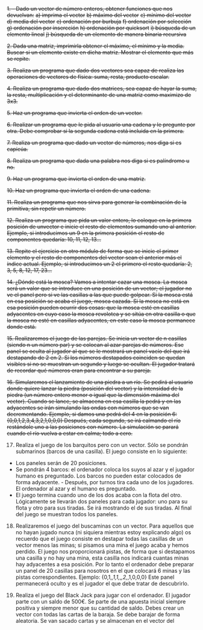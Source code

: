 ~~1. - Dado un vector de número enteros, obtener funciones que nos devuelvan:~~
~~a) imprima el vector~~
~~b) máximo del vector~~
~~c) mínimo del vector~~
~~d) media del vector~~
~~e) ordenación por burbuja~~
~~f) ordenación por selección~~
~~g) ordenación por insercción~~
~~h) ordenación por quicksort~~
~~i) búsqueda de un elemento lineal~~
~~j) búsqueda de un elemento de manera binaria recursiva~~

~~2. Dada una matriz, imprimirla obtener el máximo, el mínimo y la media. Buscar si un elemento existe en dicha matriz. Mostrar el elemento que más se repite.~~

~~3. Realiza un programa que dado dos vectores sea capaz de realiza las operaciones de vectores de física: suma, resta, producto escalar.~~

~~4. Realiza un programa que dado dos matrices, sea capaz de hayar la suma, la resta, multiplicación y el determinante de una matriz como maximizo de 3x3.~~

~~5. Haz un programa que invierta el orden de un vector.~~

~~6. Realizar un programa que le pida al usuario una cadena y le pregunte por otra. Debe comprobar si la segunda cadena está incluida en la primera.~~

~~7. Realiza un programa que dado un vector de números, nos diga si es capicúa.~~

~~8. Realiza un programa que dada una palabra nos diga si es palíndromo u no.~~

~~9. Haz un programa que invierta el orden de una matriz.~~

~~10. Haz un programa que invierta el orden de una cadena.~~

~~11. Realiza un programa que nos sirva para generar la combinación de la primitiva, sin repetir un número.~~

~~12. Realiza un programa que pida un valor entero, lo coloque en la primera posición de unvector e inicie el resto de elementos sumando uno al anterior. Ejemplo, si introducimos un 9 en la primera posición el resto de componentes quedaría: 10, 11, 12, 13...~~

~~13. Repite el ejercicio en otro módulo de forma que se inicie el primer elemento y el resto de componentes del vector sean el anterior más el índice actual. Ejemplo, si introducimos un 2 el primero el resto quedaría: 2, 3, 5, 8, 12, 17, 23...~~

~~14. ¿Dónde está la mosca? Vamos a intentar cazar una mosca. La mosca será un valor que se introduce en una posición de un vector; el jugador no ve el panel pero si ve las casillas a las que puede golpear. Si la mosca está en esa posición se acaba el juego, mosca cazada. Si la mosca no está en esa posición pueden ocurrir dos cosas: que la mosca esté en casillas
adyacentes en cuyo caso la mosca revolotea y se sitúa en otra casilla o que la mosca no esté en casillas adyacentes, en este caso la mosca permanece donde está.~~

~~15. Realizaremos el juego de las parejas. Se inicia un vector de n casillas (siendo n un número par) y se colocan al azar parejas de números. Ese panel se oculta al jugador al que se le mostrará un panel vacío del que irá destapando de 2 en 2. Si los números destapados coinciden se quedan visibles si no se muestran un segundo y luego se ocultan. El jugador tratará de recordar qué números eran para encontrar a su pareja.~~

~~16. Simularemos el lanzamiento de una piedra a un río. Se pedirá al usuario donde quiere lanzar la piedra (posición del vector) y la intensidad de la piedra (un número entero menor o igual que la dimensión máxima del vector). Cuando se lance, se almacena en esa casilla la pedrá y en las adyacentes se irán simulando las ondas con números que se van decrementando.
Ejemplo, si damos una pedrá del 4 en la posición 6: {0,0,1,2,3,4,3,2,1,0,0,0} Después, cada segundo, se irá calmando el río restándole uno a las posiciones con número. La simulación se parará cuando el río vuelva a estar en calma; todo a cero.~~

17. Realiza el juego de los barquitos pero con un vector. Sólo se pondrán submarinos (barcos de una casilla). El juego consiste en lo siguiente:
- Los paneles serán de 20 posiciones.
- Se pondrán 4 barcos: el ordenador coloca los suyos al azar y el jugador humano es preguntado. Los barcos no pueden estar colocados de forma adyacente. - Después, por turnos tira cada uno de los jugadores. El ordenador al azar y el humano es preguntado.
- El juego termina cuando uno de los dos acaba con la flota del otro.
Lógicamente se llevarán dos paneles para cada jugador: uno para su flota y otro para sus tiradas. Se irá mostrando el de sus tiradas. Al final del juego se muestran todos los paneles.

18. Realizaremos el juego del buscaminas con un vector. Para aquellos que no hayan jugado nunca (ni siquiera mientras estoy explicando algo) os recuerdo que el juego consiste en destapar todas las casillas de un vector menos las minas; si pisamos una mina el juego acaba y hemos perdido. El juego nos proporcionará pistas, de forma que si destapamos una casilla y no hay una mina, esta casilla nos indicará cuantas minas hay adyacentes a esa posición. Por lo tanto el ordenador debe preparar un panel de 20 casillas para nosotros en el que colocará 6 minas y las pistas correspondientes. Ejemplo: {0,1,*,1,1,*,*,2,*,1,0,0,0} Este panel permanecerá oculto y es el jugador el que debe tratar de descubrirlo.

19. Realiza el juego del Black Jack para jugar con el ordenador. El jugador parte con un saldo de 500€. Se parte de una apuesta inicial siempre positiva y siempre menor que su cantidad de saldo. Debes crear un vector con todas las cartas de la baraja. Se debe barajar de forma aleatoria. Se van sacado cartas y se almacenan en el vector del

